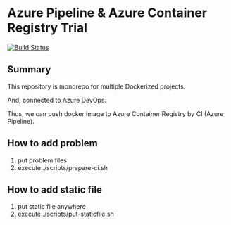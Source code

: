# Azure Pipeline & Azure Container Registry Trial

[![Build Status](https://dev.azure.com/ne250143/test/_apis/build/status/tukeJonny.trial-azure-pipeline-acr?branchName=master)](https://dev.azure.com/ne250143/test/_build/latest?definitionId=3&branchName=master)

## Summary

This repository is monorepo for multiple Dockerized projects.

And, connected to Azure DevOps.

Thus, we can push docker image to Azure Container Registry by CI (Azure Pipeline).

## How to add problem

1. put problem files
2. execute ./scripts/prepare-ci.sh

## How to add static file

1. put static file anywhere
2. execute ./scripts/put-staticfile.sh

